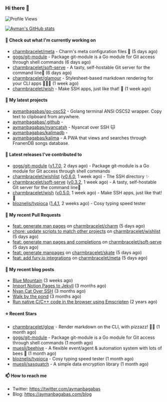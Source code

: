 ### Hi there 👋

![Profile Views](https://komarev.com/ghpvc/?username=aymanbagabas&label=PROFILE+VIEWS)

[![Ayman's GitHub stats](https://github-readme-stats.vercel.app/api?username=aymanbagabas&count_private=true&show_icons=true)](https://github.com/anuraghazra/github-readme-stats)

#### 👷 Check out what I'm currently working on

- [charmbracelet/meta](https://github.com/charmbracelet/meta) - Charm&#39;s meta configuration files 🫥 (5 days ago)
- [gogs/git-module](https://github.com/gogs/git-module) - Package git-module is a Go module for Git access through shell commands (6 days ago)
- [charmbracelet/soft-serve](https://github.com/charmbracelet/soft-serve) - A tasty, self-hostable Git server for the command line🍦 (6 days ago)
- [charmbracelet/glamour](https://github.com/charmbracelet/glamour) - Stylesheet-based markdown rendering for your CLI apps 💇🏻‍♀️ (1 week ago)
- [charmbracelet/wish](https://github.com/charmbracelet/wish) - Make SSH apps, just like that! 💫 (1 week ago)

#### 🌱 My latest projects

- [aymanbagabas/go-osc52](https://github.com/aymanbagabas/go-osc52) - Golang terminal ANSI OSC52 wrapper. Copy text to clipboard from anywhere.
- [aymanbagabas/.github](https://github.com/aymanbagabas/.github) - 
- [aymanbagabas/nyancatsh](https://github.com/aymanbagabas/nyancatsh) - Nyancat over SSH 🐱
- [aymanbagabas/kalimadb](https://github.com/aymanbagabas/kalimadb) - 
- [aymanbagabas/kalima](https://github.com/aymanbagabas/kalima) - A PWA that views and searches through FnanenDB songs database.

#### 🔭 Latest releases I've contributed to

- [gogs/git-module](https://github.com/gogs/git-module) ([v1.7.0](https://github.com/gogs/git-module/releases/tag/v1.7.0), 2 days ago) - Package git-module is a Go module for Git access through shell commands
- [charmbracelet/wishlist](https://github.com/charmbracelet/wishlist) ([v0.6.0](https://github.com/charmbracelet/wishlist/releases/tag/v0.6.0), 1 week ago) - The SSH directory ✨
- [charmbracelet/soft-serve](https://github.com/charmbracelet/soft-serve) ([v0.3.2](https://github.com/charmbracelet/soft-serve/releases/tag/v0.3.2), 1 week ago) - A tasty, self-hostable Git server for the command line🍦
- [charmbracelet/wish](https://github.com/charmbracelet/wish) ([v0.5.0](https://github.com/charmbracelet/wish/releases/tag/v0.5.0), 1 week ago) - Make SSH apps, just like that! 💫
- [bloznelis/typioca](https://github.com/bloznelis/typioca) ([1.4.1](https://github.com/bloznelis/typioca/releases/tag/1.4.1), 2 weeks ago) - Cosy typing speed tester

#### 🔨 My recent Pull Requests

- [feat: generate man pages](https://github.com/charmbracelet/charm/pull/152) on [charmbracelet/charm](https://github.com/charmbracelet/charm) (5 days ago)
- [chore: update scripts to match other projects](https://github.com/charmbracelet/wishlist/pull/87) on [charmbracelet/wishlist](https://github.com/charmbracelet/wishlist) (5 days ago)
- [feat: generate man pages and completions](https://github.com/charmbracelet/soft-serve/pull/127) on [charmbracelet/soft-serve](https://github.com/charmbracelet/soft-serve) (5 days ago)
- [feat: generate manpages](https://github.com/charmbracelet/skate/pull/40) on [charmbracelet/skate](https://github.com/charmbracelet/skate) (5 days ago)
- [feat: add fury.io integrations](https://github.com/charmbracelet/meta/pull/33) on [charmbracelet/meta](https://github.com/charmbracelet/meta) (5 days ago)

#### 📜 My recent blog posts

- [Blue Mountain](https://aymanbagabas.com/blog/2022/06/02/blue-mountain.html) (3 weeks ago)
- [Import Notion Pages to Jekyll](https://aymanbagabas.com/blog/2022/03/29/import-notion-pages-to-jekyll.html) (3 months ago)
- [Nyan Cat Over SSH](https://aymanbagabas.com/blog/2022/03/25/nyan-cat-over-ssh.html) (3 months ago)
- [Walk by the pond](https://aymanbagabas.com/blog/2022/03/10/walk-by-the-pond.html) (3 months ago)
- [Run native C/C&#43;&#43; code in the browser using Emscripten](https://aymanbagabas.com/blog/2020/11/18/run-native-c-c&#43;&#43;-code-in-the-browser-using-emscripten.html) (2 years ago)

#### ⭐ Recent Stars

- [charmbracelet/glow](https://github.com/charmbracelet/glow) - Render markdown on the CLI, with pizzazz! 💅🏻 (1 month ago)
- [gogs/git-module](https://github.com/gogs/git-module) - Package git-module is a Go module for Git access through shell commands (1 month ago)
- [muesli/beehive](https://github.com/muesli/beehive) - A flexible event/agent &amp; automation system with lots of bees 🐝 (1 month ago)
- [bloznelis/typioca](https://github.com/bloznelis/typioca) - Cosy typing speed tester (1 month ago)
- [muesli/sasquatch](https://github.com/muesli/sasquatch) - A simple data encryption library (1 month ago)

#### 📫 How to reach me

- Twitter: https://twitter.com/aymanbagabas
- Blog: https://aymanbagabas.com/blog
